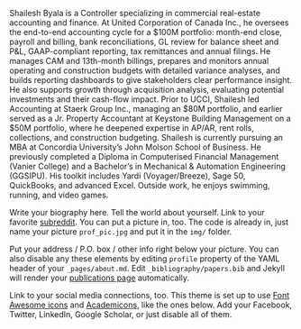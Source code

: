 Shailesh Byala is a Controller specializing in commercial real-estate accounting and finance. At United Corporation of Canada Inc., he oversees the end-to-end accounting cycle for a $100M portfolio: month-end close, payroll and billing, bank reconciliations, GL review for balance sheet and P&L, GAAP-compliant reporting, tax remittances and annual filings. He manages CAM and 13th-month billings, prepares and monitors annual operating and construction budgets with detailed variance analyses, and builds reporting dashboards to give stakeholders clear performance insight. He also supports growth through acquisition analysis, evaluating potential investments and their cash-flow impact.
Prior to UCCI, Shailesh led Accounting at Staerk Group Inc., managing an $80M portfolio, and earlier served as a Jr. Property Accountant at Keystone Building Management on a $50M portfolio, where he deepened expertise in AP/AR, rent rolls, collections, and construction budgeting.
Shailesh is currently pursuing an MBA at Concordia University’s John Molson School of Business. He previously completed a Diploma in Computerised Financial Management (Vanier College) and a Bachelor’s in Mechanical & Automation Engineering (GGSIPU). His toolkit includes Yardi (Voyager/Breeze), Sage 50, QuickBooks, and advanced Excel. Outside work, he enjoys swimming, running, and video games.

Write your biography here. Tell the world about yourself. Link to your favorite [subreddit](http://reddit.com). You can put a picture in, too. The code is already in, just name your picture `prof_pic.jpg` and put it in the `img/` folder.

Put your address / P.O. box / other info right below your picture. You can also disable any these elements by editing `profile` property of the YAML header of your `_pages/about.md`. Edit `_bibliography/papers.bib` and Jekyll will render your [publications page](/al-folio/publications/) automatically.

Link to your social media connections, too. This theme is set up to use [Font Awesome icons](https://fontawesome.com/) and [Academicons](https://jpswalsh.github.io/academicons/), like the ones below. Add your Facebook, Twitter, LinkedIn, Google Scholar, or just disable all of them.
